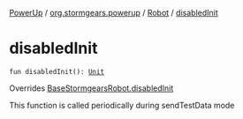 [PowerUp](../../index.md) / [org.stormgears.powerup](../index.md) / [Robot](index.md) / [disabledInit](./disabled-init.md)

# disabledInit

`fun disabledInit(): `[`Unit`](https://kotlinlang.org/api/latest/jvm/stdlib/kotlin/-unit/index.html)

Overrides [BaseStormgearsRobot.disabledInit](../../org.stormgears.utils/-base-stormgears-robot/disabled-init.md)

This function is called periodically during sendTestData mode

